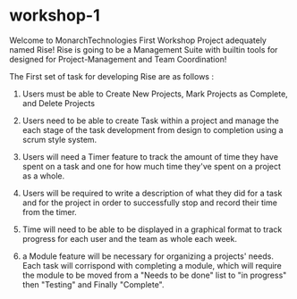 # workshop-1

Welcome to MonarchTechnologies First Workshop Project adequately named Rise!
Rise is going to be a Management Suite with builtin tools for designed for Project-Management and Team Coordination!

The First set of task for developing Rise are as follows :

1. Users must be able to Create New Projects, Mark Projects as Complete, and Delete Projects

2. Users need to be able to create Task within a project and manage the each stage of the task development from design to completion using a scrum style system.

3. Users will need a Timer feature to track the amount of time they have spent on a task and one for how much time they've spent on a project as a whole.

4. Users will be required to write a description of what they did for a task and for the project in order to successfully stop and record their time from the timer.

5. Time will need to be able to be displayed in a graphical format to track progress for each user and the team as whole each week.

6. a Module feature will be necessary for organizing a projects' needs. Each task will corrispond with completing a module, which will require the module to be moved from a "Needs to be done" list to "in progress" then "Testing" and Finally "Complete".

 
